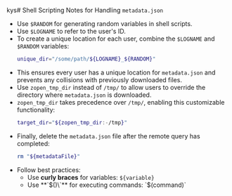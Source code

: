 kys# Shell Scripting Notes for Handling `metadata.json`

- Use `$RANDOM` for generating random variables in shell scripts.
- Use `$LOGNAME` to refer to the user's ID.
- To create a unique location for each user, combine the `$LOGNAME` and `$RANDOM` variables:
  ```sh
  unique_dir="/some/path/${LOGNAME}_${RANDOM}"
  ```
- This ensures every user has a unique location for `metadata.json` and prevents any collisions with previously downloaded files.
- Use `zopen_tmp_dir` instead of `/tmp/` to allow users to override the directory where `metadata.json` is downloaded.
- `zopen_tmp_dir` takes precedence over `/tmp/`, enabling this customizable functionality:
  ```sh
  target_dir="${zopen_tmp_dir:-/tmp}"
  ```
- Finally, delete the `metadata.json` file after the remote query has completed:
  ```sh
  rm "${metadataFile}"
  ```
- Follow best practices:
  - Use **curly braces** for variables: `${variable}`
  - Use **\`$()\`** for executing commands: `$(command)`

